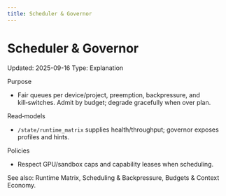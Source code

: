 ```yaml
---
title: Scheduler & Governor
---
```


# Scheduler & Governor
Updated: 2025-09-16
Type: Explanation

Purpose
- Fair queues per device/project, preemption, backpressure, and kill‑switches. Admit by budget; degrade gracefully when over plan.

Read‑models
- `/state/runtime_matrix` supplies health/throughput; governor exposes profiles and hints.

Policies
- Respect GPU/sandbox caps and capability leases when scheduling.

See also: Runtime Matrix, Scheduling & Backpressure, Budgets & Context Economy.

